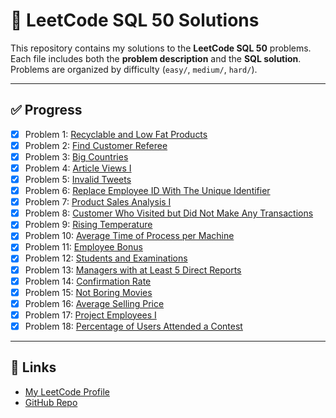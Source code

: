 # 📘 LeetCode SQL 50 Solutions

This repository contains my solutions to the **LeetCode SQL 50** problems.  
Each file includes both the **problem description** and the **SQL solution**.  
Problems are organized by difficulty (`easy/`, `medium/`, `hard/`).

---

## ✅ Progress
- [x] Problem 1: [Recyclable and Low Fat Products](easy/recyclable_and_low_fat_products.sql)
- [x] Problem 2: [Find Customer Referee](easy/find_customer_referee.sql)
- [x] Problem 3: [Big Countries](easy/big_countries.sql)
- [x] Problem 4: [Article Views I](easy/article_views_i.sql)
- [x] Problem 5: [Invalid Tweets](easy/invalid_tweets.sql)
- [x] Problem 6: [Replace Employee ID With The Unique Identifier](easy/replace_employee_id_with_the_unique_identifier.sql)
- [x] Problem 7: [Product Sales Analysis I](easy/product_sales_analysis_i.sql)
- [x] Problem 8: [Customer Who Visited but Did Not Make Any Transactions](easy/customer_who_visited_but_did_not_make_any_transactions.sql)
- [x] Problem 9: [Rising Temperature](easy/rising_temperature.sql)
- [x] Problem 10: [Average Time of Process per Machine](easy/average_time_of_process_per_machine.sql)
- [x] Problem 11: [Employee Bonus](easy/employee_bonus.sql)
- [x] Problem 12: [Students and Examinations](easy/students_and_examinations.sql)
- [x] Problem 13: [Managers with at Least 5 Direct Reports](medium/managers_with_at_least_5_direct_reports.sql)
- [x] Problem 14: [Confirmation Rate](medium/confirmation_rate.sql)
- [x] Problem 15: [Not Boring Movies](easy/not_boring_movies.sql)
- [x] Problem 16: [Average Selling Price](easy/average_selling_price.sql)
- [x] Problem 17: [Project Employees I](easy/project_employees_i.sql)
- [x] Problem 18: [Percentage of Users Attended a Contest](easy/percentage_of_users_attended_a_contest.sql)

---

## 🔗 Links
- [My LeetCode Profile](https://leetcode.com/George-20m/)
- [GitHub Repo](https://github.com/George-20m/leetcode-sql50-solutions)
